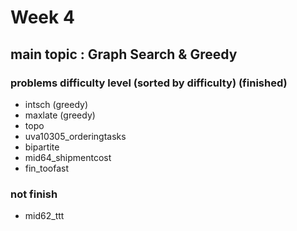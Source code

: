 # Week 4

## main topic : Graph Search & Greedy

### problems difficulty level (sorted by difficulty) (finished)
- intsch (greedy)
- maxlate (greedy)
- topo
- uva10305_orderingtasks
- bipartite
- mid64_shipmentcost
- fin_toofast

### not finish
- mid62_ttt
